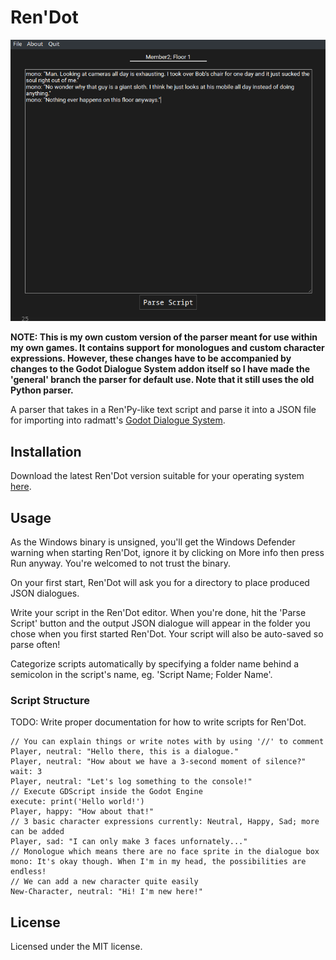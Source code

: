 # Ren'Dot

![screenshot](./assets/screenshot.png)


**NOTE: This is my own custom version of the parser meant for use within my own games. It contains support for monologues and custom character expressions. However, these changes have to be accompanied by changes to the Godot Dialogue System addon itself so I have made the 'general' branch the parser for default use. Note that it still uses the old Python parser.**

A parser that takes in a Ren'Py-like text script and parse it into a JSON file for importing into radmatt's [Godot Dialogue System](https://radmatt.itch.io/godot-dialogue-system).

## Installation

Download the latest Ren'Dot version suitable for your operating system [here](https://github.com/tghgg/RenDot/releases).

## Usage

As the Windows binary is unsigned, you'll get the Windows Defender warning when starting Ren'Dot, ignore it by clicking on More info then press Run anyway. You're welcomed to not trust the binary.

On your first start, Ren'Dot will ask you for a directory to place produced JSON dialogues.

Write your script in the Ren'Dot editor. When you're done, hit the 'Parse Script' button and the output JSON dialogue will appear in the folder you chose when you first started Ren'Dot. Your script will also be auto-saved so parse often!

Categorize scripts automatically by specifying a folder name behind a semicolon in the script's name, eg. 'Script Name; Folder Name'.

### Script Structure

TODO: Write proper documentation for how to write scripts for Ren'Dot.
```
// You can explain things or write notes with by using '//' to comment
Player, neutral: "Hello there, this is a dialogue."
Player, neutral: "How about we have a 3-second moment of silence?"
wait: 3
Player, neutral: "Let's log something to the console!"
// Execute GDScript inside the Godot Engine
execute: print('Hello world!')
Player, happy: "How about that!"
// 3 basic character expressions currently: Neutral, Happy, Sad; more can be added
Player, sad: "I can only make 3 faces unfornately..."
// Monologue which means there are no face sprite in the dialogue box
mono: It's okay though. When I'm in my head, the possibilities are endless!
// We can add a new character quite easily
New-Character, neutral: "Hi! I'm new here!"
```

## License
Licensed under the MIT license.
